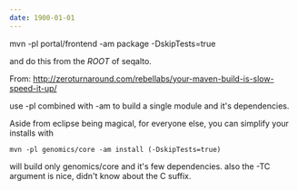```yaml
---
date: 1900-01-01
---
```



mvn -pl portal/frontend -am package -DskipTests=true

and do this from the *ROOT* of seqalto. 

From: http://zeroturnaround.com/rebellabs/your-maven-build-is-slow-speed-it-up/

use -pl combined with -am to build a single module and it's dependencies.

Aside from eclipse being magical, for everyone else, you can simplify your
installs with 

    mvn -pl genomics/core -am install (-DskipTests=true)

will build only genomics/core and it's few dependencies. also the -T<N>C
argument is nice, didn't know about the C suffix.

